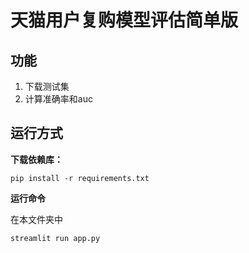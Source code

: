 # 天猫用户复购模型评估简单版

## 功能

1. 下载测试集
2. 计算准确率和auc

## 运行方式

**下载依赖库：**

~~~
pip install -r requirements.txt
~~~

**运行命令**

在本文件夹中

~~~
streamlit run app.py
~~~


